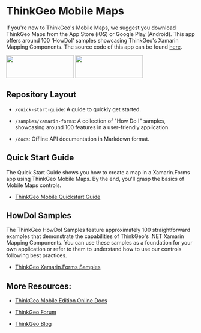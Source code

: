 # ThinkGeo Mobile Maps

If you're new to ThinkGeo's Mobile Maps, we suggest you download ThinkGeo Maps from the App Store (iOS) or Google Play (Android). This app offers around 100 'HowDoI' samples showcasing ThinkGeo's Xamarin Mapping Components. The source code of this app can be found [here](https://gitlab.com/thinkgeo/public/thinkgeo-mobile-maps/-/tree/master/samples/xamarin-forms/HowDoISample). 

[<img src="https://gitlab.com/thinkgeo/public/thinkgeo-mobile-maps/-/raw/master/quick-start-guide/assets/Apple_Store_Badge.png"  width="180" height="60">](https://apps.apple.com/us/app/igis/id1559817900) [<img src="https://gitlab.com/thinkgeo/public/thinkgeo-mobile-maps/-/raw/master/quick-start-guide/assets/Google_Play_Badge.png"  width="180" height="60">](https://play.google.com/store/apps/details?id=com.thinkgeo.androidhowdoi)

## Repository Layout

- `/quick-start-guide`: A guide to quickly get started.

- `/samples/xamarin-forms`: A collection of "How Do I" samples, showcasing around 100 features in a user-friendly application.

- `/docs`: Offline API documentation in Markdown format.

## Quick Start Guide
The Quick Start Guide shows you how to create a map in a Xamarin.Forms app using ThinkGeo Mobile Maps. By the end, you'll grasp the basics of Mobile Maps controls.

- [ThinkGeo Mobile Quickstart Guide](https://gitlab.com/thinkgeo/public/thinkgeo-mobile-maps/-/tree/master/quick-start-guide?ref_type=heads)

## HowDoI Samples

The ThinkGeo HowDoI Samples feature approximately 100 straightforward examples that demonstrate the capabilities of ThinkGeo's .NET Xamarin Mapping Components. You can use these samples as a foundation for your own application or refer to them to understand how to use our controls following best practices.

- [ThinkGeo Xamarin.Forms Samples](https://gitlab.com/thinkgeo/public/thinkgeo-mobile-maps/-/tree/master/samples/xamarin-forms/HowDoISample?ref_type=heads)


## More Resources:
- [ThinkGeo Mobile Edition Online Docs](https://docs.thinkgeo.com/products/mobile-maps/quickstart/) 
    
- [ThinkGeo Forum](https://community.thinkgeo.com/c/thinkgeo-ui-for-mobile/)
        
- [ThinkGeo Blog](https://www.thinkgeo.com/blog/) 
